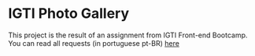 # IGTI Photo Gallery

This project is the result of an assignment from IGTI Front-end Bootcamp.
You can read all requests (in portuguese pt-BR) [here](./documents/BTCFE_Assignment1.pdf)
